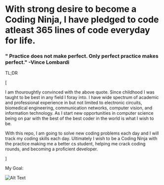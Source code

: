 # With strong desire to become a Coding Ninja, I have pledged to code atleast 365 lines of code everyday for life.

### " Practice does not make perfect. Only perfect practice makes perfect." -Vince Lombardi

TL;DR
  
[

I am thouroughtly convinced with the above quote. Since childhood I was taught to be best in any field I foray into. I have wide spectrum of academic and professional experience in but not limited to electronic circuits, biomedical engineering, communication networks, computer vision, and information technology. As I start new opportunities in computer science being on par with the best of the best coder in the world is what I wish to be.

With this repo, I am going to solve new coding problems each day and I will track my coding skills each day. Ultimately I wish to be a Coding Ninja with the practice making me a better cs student, helping me crack coding rounds, and becoming a proficient developer.

]

My Goal:

![Alt Text](https://gph.is/2IVUoSX)

